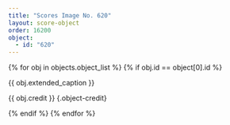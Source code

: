 ```yaml
---
title: "Scores Image No. 620"
layout: score-object
order: 16200
object:
  - id: "620"
---
```


{% for obj in objects.object_list %}
{% if obj.id == object[0].id %}

{{ obj.extended_caption }}

{{ obj.credit }} {.object-credit}

{% endif %}
{% endfor %}
